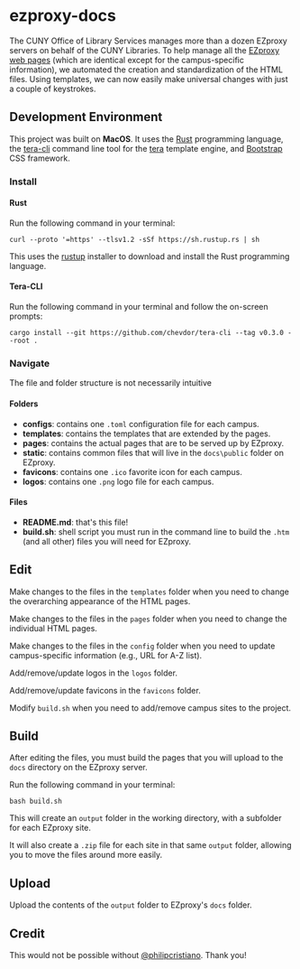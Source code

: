 # ezproxy-docs

The CUNY Office of Library Services manages more than a dozen EZproxy servers on behalf of the CUNY Libraries. To help manage all the [EZproxy web pages](https://help.oclc.org/Library_Management/EZproxy/Manage_EZproxy/Default_web_pages) (which are identical except for the campus-specific information), we automated the creation and standardization of the HTML files. Using templates, we can now easily make universal changes with just a couple of keystrokes.

## Development Environment 

This project was built on **MacOS**. It uses the [Rust](https://www.rust-lang.org/) programming language, the [tera-cli](https://github.com/chevdor/tera-cli) command line tool for the [tera](https://github.com/Keats/tera) template engine, and [Bootstrap](https://getbootstrap.com/) CSS framework.

### Install

#### Rust

Run the following command in your terminal:

```
curl --proto '=https' --tlsv1.2 -sSf https://sh.rustup.rs | sh
```

This uses the [rustup](https://rustup.rs/) installer to download and install the Rust programming language.

#### Tera-CLI

Run the following command in your terminal and follow the on-screen prompts:

```
cargo install --git https://github.com/chevdor/tera-cli --tag v0.3.0 --root .
```

### Navigate

The file and folder structure is not necessarily intuitive 

#### Folders

* **configs**: contains one `.toml` configuration file for each campus.
* **templates**: contains the templates that are extended by the pages.
* **pages**: contains the actual pages that are to be served up by EZproxy.
* **static**: contains common files that will live in the `docs\public` folder on EZproxy.
* **favicons**: contains one `.ico` favorite icon for each campus.
* **logos**: contains one `.png` logo file for each campus.

#### Files

* **README.md**: that's this file!
* **build.sh**: shell script you must run in the command line to build the `.htm` (and all other) files you will need for EZproxy.

## Edit

Make changes to the files in the `templates` folder when you need to change the overarching appearance of the HTML pages.

Make changes to the files in the `pages` folder when you need to change the individual HTML pages.

Make changes to the files in the `config` folder when you need to update campus-specific information (e.g., URL for A-Z list).

Add/remove/update logos in the `logos` folder.

Add/remove/update favicons in the `favicons` folder.

Modify `build.sh` when you need to add/remove campus sites to the project.

## Build

After editing the files, you must build the pages that you will upload to the `docs` directory on the EZproxy server.

Run the following command in your terminal:

```
bash build.sh
```

This will create an `output` folder in the working directory, with a subfolder for each EZproxy site.

It will also create a `.zip` file for each site in that same `output` folder, allowing you to move the files around more easily.

## Upload

Upload the contents of the `output` folder to EZproxy's `docs` folder.

## Credit

This would not be possible without [@philipcristiano](https://github.com/philipcristiano). Thank you!